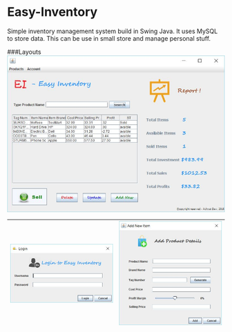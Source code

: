 # Easy-Inventory
Simple inventory management system build in Swing Java. It uses MySQL to store data. This can be use in small store and manage personal stuff.

###Layouts
![Main page](https://github.com/achyutdev/Easy-Inventory/blob/master/imgs/mainpage.JPG)

| ![Login page](https://github.com/achyutdev/Easy-Inventory/blob/master/imgs/loginpage.JPG)  | ![Update page](https://github.com/achyutdev/Easy-Inventory/blob/master/imgs/additem.JPG)
|-------------|---------------:
